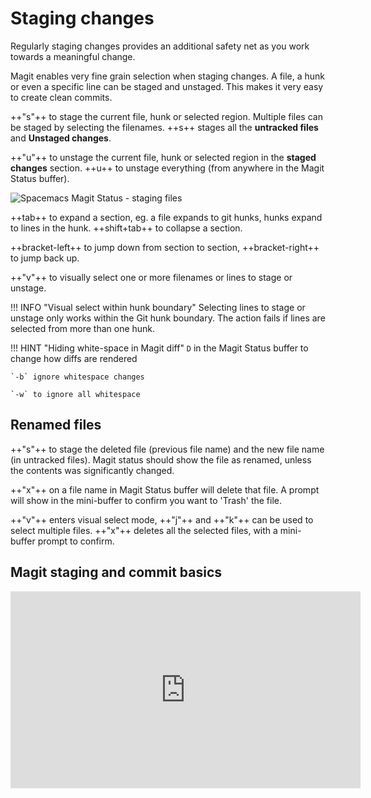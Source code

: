 # Staging changes

Regularly staging changes provides an additional safety net as you work towards a meaningful change.

Magit enables very fine grain selection when staging changes.  A file, a hunk or even a specific line can be staged and unstaged.  This makes it very easy to create clean commits.

++"s"++ to stage the current file, hunk or selected region.  Multiple files can be staged by selecting the filenames.  ++s++ stages all the **untracked files** and **Unstaged changes**.

++"u"++ to unstage the current file, hunk or selected region in the **staged changes** section. ++u++ to unstage everything (from anywhere in the Magit Status buffer).

![Spacemacs Magit Status - staging files](/images/spacemacs-magit-status-staging-untracked-unstaged-staged-changes.png)

++tab++ to expand a section, eg. a file expands to git hunks, hunks expand to lines in the hunk.  ++shift+tab++ to collapse a section.

++bracket-left++ to jump down from section to section, ++bracket-right++ to jump back up.

++"v"++ to visually select one or more filenames or lines to stage or unstage.

!!! INFO "Visual select within hunk boundary"
    Selecting lines to stage or unstage only works within the Git hunk boundary.  The action fails if lines are selected from more than one hunk.

!!! HINT "Hiding white-space in Magit diff"
    `D` in the Magit Status buffer to change how diffs are rendered

    `-b` ignore whitespace changes

    `-w` to ignore all whitespace


## Renamed files

++"s"++ to stage the deleted file (previous file name) and the new file name (in untracked files).  Magit status should show the file as renamed, unless the contents was significantly changed.

++"x"++ on a file name in Magit Status buffer will delete that file.  A prompt will show in the mini-buffer to confirm you want to 'Trash' the file.

++"v"++ enters visual select mode, ++"j"++ and ++"k"++ can be used to select multiple files.  ++"x"++ deletes all the selected files, with a mini-buffer prompt to confirm.


## Magit staging and commit basics

<p style="text-align:center">
<iframe width="560" height="315" src="https://www.youtube.com/embed/natNUgnh_no" title="YouTube video player" frameborder="0" allow="accelerometer; autoplay; clipboard-write; encrypted-media; gyroscope; picture-in-picture" allowfullscreen></iframe>
</p>
